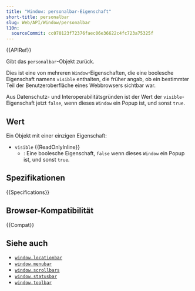 ```yaml
---
title: "Window: personalbar-Eigenschaft"
short-title: personalbar
slug: Web/API/Window/personalbar
l10n:
  sourceCommit: cc070123f72376faec06e36622c4fc723a75325f
---
```


{{APIRef}}

Gibt das `personalbar`-Objekt zurück.

Dies ist eine von mehreren `Window`-Eigenschaften, die eine boolesche Eigenschaft namens `visible` enthalten, die früher angab, ob ein bestimmter Teil der Benutzeroberfläche eines Webbrowsers sichtbar war.

Aus Datenschutz- und Interoperabilitätsgründen ist der Wert der `visible`-Eigenschaft jetzt `false`, wenn dieses `Window` ein Popup ist, und sonst `true`.

## Wert

Ein Objekt mit einer einzigen Eigenschaft:

- `visible` {{ReadOnlyInline}}
  - : Eine boolesche Eigenschaft, `false` wenn dieses `Window` ein Popup ist, und sonst `true`.

## Spezifikationen

{{Specifications}}

## Browser-Kompatibilität

{{Compat}}

## Siehe auch

- [`window.locationbar`](/de/docs/Web/API/Window/locationbar)
- [`window.menubar`](/de/docs/Web/API/Window/menubar)
- [`window.scrollbars`](/de/docs/Web/API/Window/scrollbars)
- [`window.statusbar`](/de/docs/Web/API/Window/statusbar)
- [`window.toolbar`](/de/docs/Web/API/Window/toolbar)
